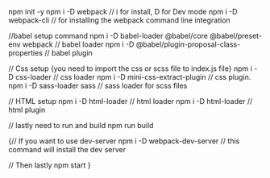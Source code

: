 npm init -y
npm i -D webpack // i for install, D for Dev  mode
npm i -D webpack-cli // for installing the webpack command line integration

//babel setup command
npm i -D babel-loader @babel/core @babel/preset-env webpack  // babel loader
npm i -D @babel/plugin-proposal-class-properties // babel plugin


// Css setup {you need to import the css or scss file to index.js file}
npm i -D css-loader  // css loader
npm i -D mini-css-extract-plugin    // css plugin.
npm i -D sass-loader sass  // sass loader for scss files

// HTML setup
npm i -D html-loader  // html loader
npm i -D html-loader  // html plugin

// lastly need to run and build 
npm run build


{// If you want to use dev-server
npm i -D webpack-dev-server // this command will install the dev server 

// Then lastly 
npm start 
}


